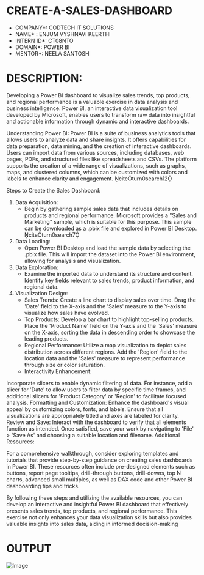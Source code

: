 # CREATE-A-SALES-DASHBOARD
* COMPANY*: CODTECH IT SOLUTIONS
* NAME* : ENJUM VYSHNAVI KEERTHI
* INTERN ID*: CT08NTO
* DOMAIN*: POWER BI
* MENTOR*: NEELA SANTOSH
# DESCRIPTION: 
Developing a Power BI dashboard to visualize sales trends, top products, and regional performance is a valuable exercise in data analysis and business intelligence. Power BI, an interactive data visualization tool developed by Microsoft, enables users to transform raw data into insightful and actionable information through dynamic and interactive dashboards.

Understanding Power BI:
Power BI is a suite of business analytics tools that allows users to analyze data and share insights. It offers capabilities for data preparation, data mining, and the creation of interactive dashboards. Users can import data from various sources, including databases, web pages, PDFs, and structured files like spreadsheets and CSVs. The platform supports the creation of a wide range of visualizations, such as graphs, maps, and clustered columns, which can be customized with colors and labels to enhance clarity and engagement. citeturn0search12

Steps to Create the Sales Dashboard:
1. Data Acquisition:
   - Begin by gathering sample sales data that includes details on products and regional performance. Microsoft provides a "Sales and Marketing" sample, which is suitable for this purpose. This sample can be downloaded as a .pbix file and explored in Power BI Desktop. citeturn0search7
2. Data Loading:
   - Open Power BI Desktop and load the sample data by selecting the .pbix file. This will import the dataset into the Power BI environment, allowing for analysis and visualization.
3. Data Exploration:
   - Examine the imported data to understand its structure and content. Identify key fields relevant to sales trends, product information, and regional data.
4. Visualization Design:
   - Sales Trends: Create a line chart to display sales over time. Drag the 'Date' field to the X-axis and the 'Sales' measure to the Y-axis to visualize how sales have evolved.
   - Top Products: Develop a bar chart to highlight top-selling products. Place the 'Product Name' field on the Y-axis and the 'Sales' measure on the X-axis, sorting the data in descending order to showcase the leading products.
   - Regional Performance: Utilize a map visualization to depict sales distribution across different regions. Add the 'Region' field to the location data and the 'Sales' measure to represent performance through size or color saturation.
   - Interactivity Enhancement:

Incorporate slicers to enable dynamic filtering of data. For instance, add a slicer for 'Date' to allow users to filter data by specific time frames, and additional slicers for 'Product Category' or 'Region' to facilitate focused analysis.
Formatting and Customization:
Enhance the dashboard's visual appeal by customizing colors, fonts, and labels. Ensure that all visualizations are appropriately titled and axes are labeled for clarity.
Review and Save:
Interact with the dashboard to verify that all elements function as intended. Once satisfied, save your work by navigating to 'File' > 'Save As' and choosing a suitable location and filename.
Additional Resources:

For a comprehensive walkthrough, consider exploring templates and tutorials that provide step-by-step guidance on creating sales dashboards in Power BI. These resources often include pre-designed elements such as buttons, report page tooltips, drill-through buttons, drill-downs, top N charts, advanced small multiples, as well as DAX code and other Power BI dashboarding tips and tricks. 

By following these steps and utilizing the available resources, you can develop an interactive and insightful Power BI dashboard that effectively presents sales trends, top products, and regional performance. This exercise not only enhances your data visualization skills but also provides valuable insights into sales data, aiding in informed decision-making

# OUTPUT 
![Image](https://github.com/user-attachments/assets/ac267884-4e29-439a-b6c5-2a845b8efa22)

